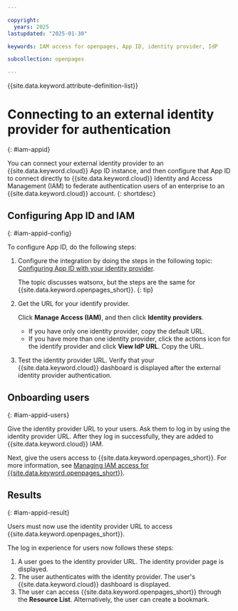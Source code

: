 ```yaml
---

copyright:
  years: 2025
lastupdated: "2025-01-30"

keywords: IAM access for openpages, App ID, identity provider, IdP

subcollection: openpages

---
```


{{site.data.keyword.attribute-definition-list}}


# Connecting to an external identity provider for authentication
{: #iam-appid}

You can connect your external identity provider to an {{site.data.keyword.cloud}} App ID instance, and then configure that App ID to connect directly to {{site.data.keyword.cloud}} Identity and Access Management (IAM) to federate authentication users of an enterprise to an {{site.data.keyword.cloud}} account.
{: shortdesc}


## Configuring App ID and IAM
{: #iam-appid-config}

To configure App ID, do the following steps:
1. Configure the integration by doing the steps in the following topic: [Configuring App ID with your identity provider](https://www.ibm.com/docs/en/watsonx/saas?topic=overview-configuring-app-id-your-identity-provider).

    The topic discusses watsonx, but the steps are the same for {{site.data.keyword.openpages_short}}.
    {: tip}

3. Get the URL for your identify provider.

   Click **Manage Access (IAM)**, and then click **Identity providers**.
   - If you have only one identity provider, copy the default URL.
   - If you have more than one identity provider, click the actions icon for the identify provider and click **View IdP URL**. Copy the URL.

2. Test the identity provider URL. Verify that your {{site.data.keyword.cloud}} dashboard is displayed after the external identity provider authentication.

## Onboarding users
{: #iam-appid-users}

Give the identity provider URL to your users. Ask them to log in by using the identity provider URL. After they log in successfully, they are added to {{site.data.keyword.cloud}} IAM.

Next, give the users access to {{site.data.keyword.openpages_short}}. For more information, see [Managing IAM access for {{site.data.keyword.openpages_short}}](/docs/openpages?topic=openpages-iam-openpages&interface=ui).

## Results
{: #iam-appid-result}

Users must now use the identity provider URL to access {{site.data.keyword.openpages_short}}.

The log in experience for users now follows these steps:
1. A user goes to the identity provider URL. The identity provider page is displayed.
2. The user authenticates with the identity provider. The user's {{site.data.keyword.cloud}} dashboard is displayed.
3. The user can access {{site.data.keyword.openpages_short}} through the **Resource List**. Alternatively, the user can create a bookmark.
